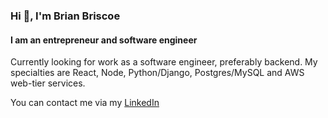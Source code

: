 ### Hi 👋, I'm Brian Briscoe

#### I am an entrepreneur and software engineer

Currently looking for work as a software engineer, preferably backend. My specialties are React, Node, Python/Django, Postgres/MySQL and AWS web-tier services.

You can contact me via my [LinkedIn](https://www.linkedin.com/)

<!--
**Briscoooe/briscoooe** is a ✨ _special_ ✨ repository because its `README.md` (this file) appears on your GitHub profile.

Here are some ideas to get you started:

- 🔭 I’m currently working on ...
- 🌱 I’m currently learning ...
- 👯 I’m looking to collaborate on ...
- 🤔 I’m looking for help with ...
- 💬 Ask me about ...
- 📫 How to reach me: ...
- 😄 Pronouns: ...
- ⚡ Fun fact: ...
-->

